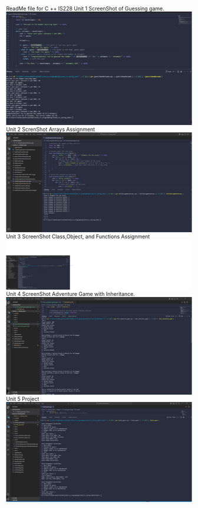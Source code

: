 ReadMe file for C ++ IS228
Unit 1 ScreenShot of Guessing game. ![Unit 1](unit1Image.png)
Unit 2 ScrenShot Arrays Assignment![Unit 2 Arrays](unit2Image.png)
Unit 3 ScreenShot Class,Object, and Functions Assignment ![Unit 3 Class,Object, and Functions](unit3Image.png)
Unit 4 ScreenShot Adventure Game with Inheritance.![Unit 4 Objects, Classes, and Inheritance](unit4Image.png)
Unit 5 Project ![Hotel Reservation System Project](unit5Image.png)
